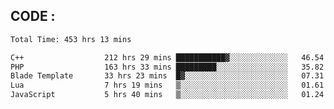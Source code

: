 ## CODE :
<!--START_SECTION:waka-->

```txt
Total Time: 453 hrs 13 mins

C++                  212 hrs 29 mins ███████████▓░░░░░░░░░░░░░   46.54 %
PHP                  163 hrs 33 mins █████████░░░░░░░░░░░░░░░░   35.82 %
Blade Template       33 hrs 23 mins  █▓░░░░░░░░░░░░░░░░░░░░░░░   07.31 %
Lua                  7 hrs 19 mins   ▒░░░░░░░░░░░░░░░░░░░░░░░░   01.61 %
JavaScript           5 hrs 40 mins   ▒░░░░░░░░░░░░░░░░░░░░░░░░   01.24 %
```

<!--END_SECTION:waka-->
